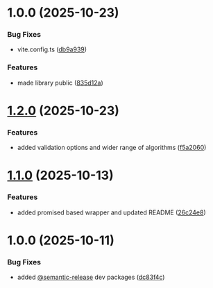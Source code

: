 # 1.0.0 (2025-10-23)


### Bug Fixes

* vite.config.ts ([db9a939](https://github.com/SourceRegistry/node-env/commit/db9a9398231ee20df0fe350a8ce8f5af4c32a6e9))


### Features

* made library public ([835d12a](https://github.com/SourceRegistry/node-env/commit/835d12a84dcf3602449c083e68d5e9bc470cb8a0))

# [1.2.0](https://github.com/SourceRegistry/node-jwt/compare/v1.1.0...v1.2.0) (2025-10-23)


### Features

* added validation options and wider range of algorithms ([f5a2060](https://github.com/SourceRegistry/node-jwt/commit/f5a2060ddb4f2c4bc09d5d56ad311f52964f4fc3))

# [1.1.0](https://github.com/SourceRegistry/node-jwt/compare/v1.0.0...v1.1.0) (2025-10-13)


### Features

* added promised based wrapper and updated README ([26c24e8](https://github.com/SourceRegistry/node-jwt/commit/26c24e87bd56ce14605eb166102032a0a7941bcb))

# 1.0.0 (2025-10-11)


### Bug Fixes

* added [@semantic-release](https://github.com/semantic-release) dev packages ([dc83f4c](https://github.com/SourceRegistry/node-jwt/commit/dc83f4c90c4baae771b705d8244056270285e5a9))
